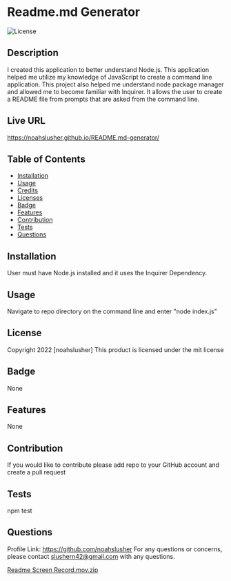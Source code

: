 # Readme.md Generator
  ![License](https://img.shields.io/badge/license-mit-blue.svg)
  ## Description
I created this application to better understand Node.js. This application helped me utilize my knowledge of JavaScript to create a command line application. This project also helped me understand node package manager and allowed me to become familiar with Inquirer. It allows the user to create a README file from prompts that are asked from the command line.

  ## Live URL
  https://noahslusher.github.io/README.md-generator/

  ## Table of Contents
* [Installation](#Installation)
* [Usage](#Usage)
* [Credits](#Credits)
* [Licenses](#Licenses)
* [Badge](#Badge)
* [Features](#Features)
* [Contribution](#Contribution)
* [Tests](#Tests)
* [Questions](#Questions)


## Installation
  User must have Node.js installed and it uses the Inquirer Dependency.
  
## Usage
  Navigate to repo directory on the command line and enter "node index.js"
  

## License
  Copyright 2022 [noahslusher]
  This product is licensed under the mit license
  
## Badge
  None
  
## Features
  None
  
## Contribution
  If you would like to contribute please add repo to your GitHub account and create a pull request
  
## Tests
  npm test
  
## Questions
  Profile Link: https://github.com/noahslusher
  For any questions or concerns, please contact slushern42@gmail.com with any questions.

[Readme Screen Record.mov.zip](https://github.com/noahslusher/README.md-generator/files/8358811/Readme.Screen.Record.mov.zip)
